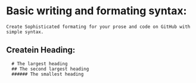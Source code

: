 # Basic writing and formating syntax:
    Create Sophisticated formating for your prose and code on GitHub with simple syntax.
    
   ## Createin Heading:
      
      # The largest heading
      ## The second largest heading
      ###### The smallest heading
      

